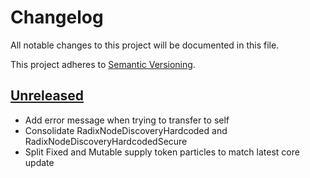 # Changelog
All notable changes to this project will be documented in this file.
 
This project adheres to [Semantic Versioning](https://semver.org/spec/v2.0.0.html).
 
## [Unreleased](#)

* Add error message when trying to transfer to self
* Consolidate RadixNodeDiscoveryHardcoded and RadixNodeDiscoveryHardcodedSecure
* Split Fixed and Mutable supply token particles to match latest core update
